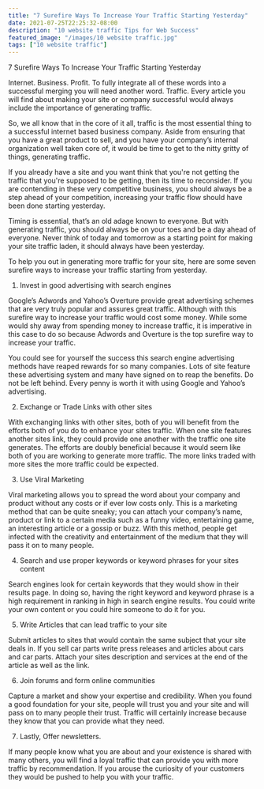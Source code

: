```yaml
---
title: "7 Surefire Ways To Increase Your Traffic Starting Yesterday"
date: 2021-07-25T22:25:32-08:00
description: "10 website traffic Tips for Web Success"
featured_image: "/images/10 website traffic.jpg"
tags: ["10 website traffic"]
---
```


7 Surefire Ways To Increase Your Traffic Starting Yesterday


Internet. Business. Profit. To fully integrate all of these words into a successful merging you will need another word. Traffic. Every article you will find about making your site or company successful would always include the importance of generating traffic.

So, we all know that in the core of it all, traffic is the most essential thing to a successful internet based business company. Aside from ensuring that you have a great product to sell, and you have your company’s internal organization well taken core of, it would be time to get to the nitty gritty of things, generating traffic. 

If you already have a site and you want think that you're not getting the traffic that you're supposed to be getting, then its time to reconsider. If you are contending in these very competitive business, you should always be a step ahead of your competition, increasing your traffic flow should have been done starting yesterday. 

Timing is essential, that’s an old adage known to everyone. But with generating traffic, you should always be on your toes and be a day ahead of everyone. Never think of today and tomorrow as a starting point for making your site traffic laden, it should always have been yesterday.

To help you out in generating more traffic for your site, here are some seven surefire ways to increase your traffic starting from yesterday.

1) Invest in good advertising with search engines

Google’s Adwords and Yahoo’s Overture provide great advertising schemes that are very truly popular and assures great traffic. Although with this surefire way to increase your traffic would cost some money. While some would shy away from spending money to increase traffic, it is imperative in this case to do so because Adwords and Overture is the top surefire way to increase your traffic. 

You could see for yourself the success this search engine advertising methods have reaped rewards for so many companies. Lots of site feature these advertising system and many have signed on to reap the benefits. Do not be left behind. Every penny is worth it with using Google and Yahoo’s advertising.

2) Exchange or Trade Links with other sites

With exchanging links with other sites, both of you will benefit from the efforts both of you do to enhance your sites traffic. When one site features another sites link, they could provide one another with the traffic one site generates. The efforts are doubly beneficial because it would seem like both of you are working to generate more traffic. The more links traded with more sites the more traffic could be expected.

3) Use Viral Marketing 

Viral marketing allows you to spread the word about your company and product without any costs or if ever low costs only. This is a marketing method that can be quite sneaky; you can attach your company’s name, product or link to a certain media such as a funny video, entertaining game, an interesting article or a gossip or buzz. With this method, people get infected with the creativity and entertainment of the medium that they will pass it on to many people. 

4) Search and use proper keywords or keyword phrases for your sites content

Search engines look for certain keywords that they would show in their results page. In doing so, having the right keyword and keyword phrase is a high requirement in ranking in high in search engine results. You could write your own content or you could hire someone to do it for you.

5) Write Articles that can lead traffic to your site

Submit articles to sites that would contain the same subject that your site deals in. If you sell car parts write press releases and articles about cars and car parts. Attach your sites description and services at the end of the article as well as the link.

6) Join forums and form online communities

Capture a market and show your expertise and credibility. When you found a good foundation for your site, people will trust you and your site and will pass on to many people their trust. Traffic will certainly increase because they know that you can provide what they need.

7) Lastly, Offer newsletters. 

If many people know what you are about and your existence is shared with many others, you will find a loyal traffic that can provide you with more traffic by recommendation. If you arouse the curiosity of your customers they would be pushed to help you with your traffic. 










